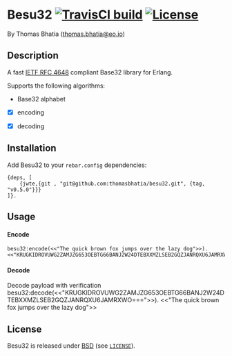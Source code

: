 Besu32 [![TravisCI build](https://travis-ci.org/thomasbhatia/besu32.svg?branch=master)](https://travis-ci.org/thomasbhatia/besu32) [![License](https://img.shields.io/badge/License-BSD-blue.svg)](LICENSE)
=====

By Thomas Bhatia (thomas.bhatia@eo.io)


Description
-----------


A fast [IETF RFC 4648][1] compliant Base32 library for Erlang. 

Supports the following algorithms:

* Base32 alphabet
- [x] encoding
- [x] decoding


## Installation

Add Besu32 to your ```rebar.config``` dependencies:

    {deps, [
        {jwte,{git , "git@github.com:thomasbhatia/besu32.git", {tag, "v0.5.0"}}}
    ]}.

## Usage
#### Encode
    besu32:encode(<<"The quick brown fox jumps over the lazy dog">>).
    <<"KRUGKIDROVUWG2ZAMJZG653OEBTG66BANJ2W24DTEBXXMZLSEB2GQZJANRQXU6JAMRXWO===">>

#### Decode
Decode payload with verification
    besu32:decode(<<"KRUGKIDROVUWG2ZAMJZG653OEBTG66BANJ2W24DTEBXXMZLSEB2GQZJANRQXU6JAMRXWO===">>).
    <<"The quick brown fox jumps over the lazy dog">>

## License

Besu32 is released under [BSD][2] (see [`LICENSE`](LICESNE)).

[1]: https://tools.ietf.org/html/rfc4648#page-8
[2]: https://opensource.org/licenses/BSD-3-Clause
